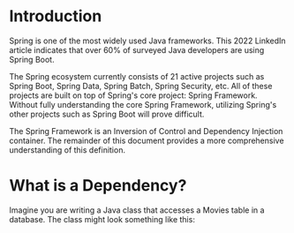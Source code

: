 # Introduction
Spring is one of the most widely used Java frameworks. This 2022 LinkedIn article indicates that over 60% of surveyed Java developers are using Spring Boot.

The Spring ecosystem currently consists of 21 active projects such as Spring Boot, Spring Data, Spring Batch, Spring Security, etc. All of these projects are built on top of Spring's core project: Spring Framework. Without fully understanding the core Spring Framework, utilizing Spring's other projects such as Spring Boot will prove difficult.

The Spring Framework is an Inversion of Control and Dependency Injection container. The remainder of this document provides a more comprehensive understanding of this definition.

# What is a Dependency?
Imagine you are writing a Java class that accesses a Movies table in a database. The class might look something like this:

